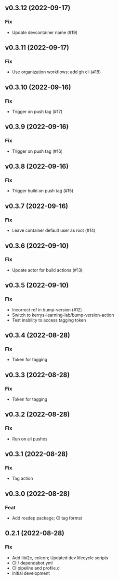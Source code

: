 ## v0.3.12 (2022-09-17)

### Fix

- Update devcontainer name (#19)

## v0.3.11 (2022-09-17)

### Fix

- Use organization workflows; add gh cli (#18)

## v0.3.10 (2022-09-16)

### Fix

- Trigger on push tag (#17)

## v0.3.9 (2022-09-16)

### Fix

- Trigger on push tag (#16)

## v0.3.8 (2022-09-16)

### Fix

- Trigger build on push tag (#15)

## v0.3.7 (2022-09-16)

### Fix

- Leave container default user as root (#14)

## v0.3.6 (2022-09-10)

### Fix

- Update actor for build actions (#13)

## v0.3.5 (2022-09-10)

### Fix

- Incorrect ref in bump-version (#12)
- Switch to kerrys-learning-lab/bump-version-action
- Test inability to access tagging token

## v0.3.4 (2022-08-28)

### Fix

- Token for tagging

## v0.3.3 (2022-08-28)

### Fix

- Token for tagging

## v0.3.2 (2022-08-28)

### Fix

- Run on all pushes

## v0.3.1 (2022-08-28)

### Fix

- Tag action

## v0.3.0 (2022-08-28)

### Feat

- Add rosdep package; CI tag format

## 0.2.1 (2022-08-28)

### Fix

- Add libi2c, colcon; Updated dev lifecycle scripts
- CI / dependabot.yml
- CI pipeline and profile.d
- Initial development
